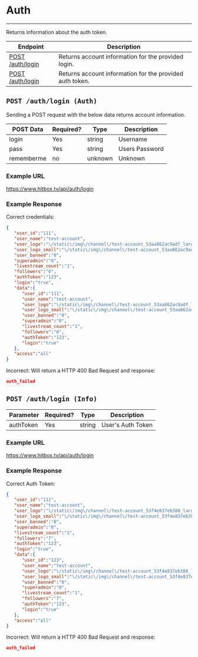 # Auth
***

Returns information about the auth token.

| Endpoint | Description |
| ---- | --------------- |
| [POST /auth/login](/auth/login.md#post-authlogin-auth) | Returns account information for the provided login. |
| [POST /auth/login](/auth/login.md#post-authlogin-info) | Returns account information for the provided auth token. |

## `POST /auth/login (Auth)`

Sending a POST request with the below data returns account information.

| POST Data | Required? | Type | Description |
| ---- | ----- | ---- | ----- |
| login | Yes | string | Username |
| pass | Yes | string | Users Password |
| rememberme | no | unknown | Unknown |

### Example URL

https://www.hitbox.tv/api/auth/login

### Example Response 

Correct credentials:
```json
{
   "user_id":"111",
   "user_name":"test-account",
   "user_logo":"\/static\/img\/channel\/test-account_53aa862ac9adf_large.png",
   "user_logo_small":"\/static\/img\/channel\/test-account_53aa862ac9adf_small.png",
   "user_banned":"0",
   "superadmin":"0",
   "livestream_count":"1",
   "followers":"0",
   "authToken":"123",
   "login":"true",
   "data":{
      "user_id":"111",
      "user_name":"test-account",
      "user_logo":"\/static\/img\/channel\/test-account_53aa862ac9adf_large.png",
      "user_logo_small":"\/static\/img\/channel\/test-account_53aa862ac9adf_small.png",
      "user_banned":"0",
      "superadmin":"0",
      "livestream_count":"1",
      "followers":"0",
      "authToken":"123",
      "login":"true"
   },
   "access":"all"
}
```

Incorrect:
Will return a HTTP 400 Bad Request and response:

```json
auth_failed
```

## `POST /auth/login (Info)`

| Parameter | Required? | Type | Description |
| ---- | ----- | ---- | ----- |
| authToken | Yes | string | User's Auth Token |

### Example URL

https://www.hitbox.tv/api/auth/login

### Example Response 

Correct Auth Token:
```json
{
   "user_id":"111",
   "user_name":"test-account",
   "user_logo":"\/static\/img\/channel\/test-account_53f4e837eb388_large.png",
   "user_logo_small":"\/static\/img\/channel\/test-account_53f4e837eb388_small.png",
   "user_banned":"0",
   "superadmin":"0",
   "livestream_count":"1",
   "followers":"7",
   "authToken":"123",
   "login":"true",
   "data":{
      "user_id":"123",
      "user_name":"test-account",
      "user_logo":"\/static\/img\/channel\/test-account_53f4e837eb388_large.png",
      "user_logo_small":"\/static\/img\/channel\/test-account_53f4e837eb388_small.png",
      "user_banned":"0",
      "superadmin":"0",
      "livestream_count":"1",
      "followers":"7",
      "authToken":"123",
      "login":"true"
   },
   "access":"all"
}
```

Incorrect:
Will return a HTTP 400 Bad Request and response:

```json
auth_failed
```
